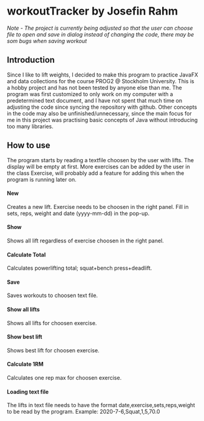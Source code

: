 # workoutTracker by Josefin Rahm
*Note - The project is currently being adjusted so that the user can choose file to open and save in dialog 
instead of changing the code, there may be som bugs when saving workout*

## Introduction
Since I like to lift weights, I decided to make this program to practice JavaFX and data collections for the 
course PROG2 @ Stockholm University. This is a hobby project and has not been tested by anyone else than me. 
The program was first customized to only work on my computer with a predetermined text document, and I have 
not spent that much time on adjusting the code since syncing the repository with github. Other concepts in the 
code may also be unfinished/unnecessary, since the main focus for me in this project was practising basic concepts 
of Java without introducing too many libraries.

## How to use
The program starts by reading a textfile choosen by the user with lifts. The display will be empty at first.
More exercises can be added by the user in the class Exercise, will probably add a feature for adding this 
when the program is running later on.

#### New
Creates a new lift. Exercise needs to be choosen in the right panel. Fill in sets, reps, weight and date 
(yyyy-mm-dd) in the pop-up.

#### Show
Shows all lift regardless of exercise choosen in the right panel.

#### Calculate Total
Calculates powerlifting total; squat+bench press+deadlift.

#### Save
Saves workouts to choosen text file.

#### Show all lifts
Shows all lifts for choosen exercise.

#### Show best lift
Shows best lift for choosen exercise.

#### Calculate 1RM
Calculates one rep max for choosen exercise.

#### Loading text file
The lifts in text file needs to have the format date,exercise,sets,reps,weight to be read by the program.
Example: 2020-7-6,Squat,1,5,70.0
